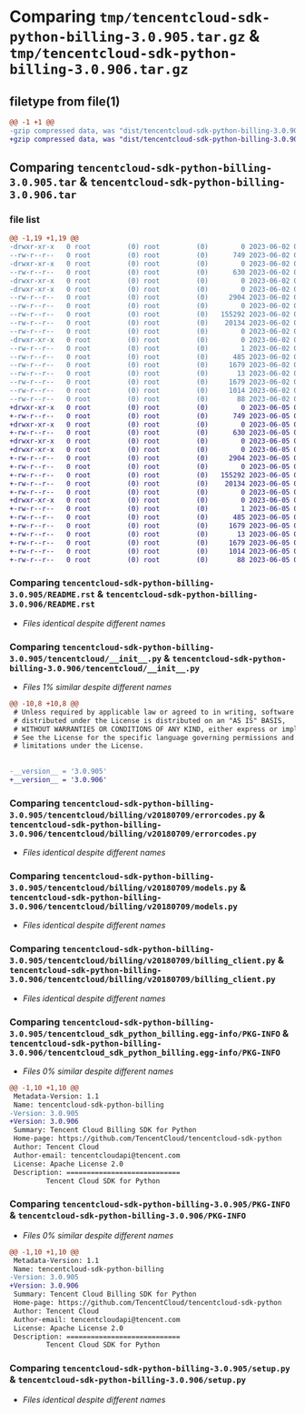 # Comparing `tmp/tencentcloud-sdk-python-billing-3.0.905.tar.gz` & `tmp/tencentcloud-sdk-python-billing-3.0.906.tar.gz`

## filetype from file(1)

```diff
@@ -1 +1 @@
-gzip compressed data, was "dist/tencentcloud-sdk-python-billing-3.0.905.tar", last modified: Fri Jun  2 00:20:49 2023, max compression
+gzip compressed data, was "dist/tencentcloud-sdk-python-billing-3.0.906.tar", last modified: Mon Jun  5 00:27:15 2023, max compression
```

## Comparing `tencentcloud-sdk-python-billing-3.0.905.tar` & `tencentcloud-sdk-python-billing-3.0.906.tar`

### file list

```diff
@@ -1,19 +1,19 @@
-drwxr-xr-x   0 root         (0) root         (0)        0 2023-06-02 00:20:49.000000 tencentcloud-sdk-python-billing-3.0.905/
--rw-r--r--   0 root         (0) root         (0)      749 2023-06-02 00:20:49.000000 tencentcloud-sdk-python-billing-3.0.905/README.rst
-drwxr-xr-x   0 root         (0) root         (0)        0 2023-06-02 00:20:49.000000 tencentcloud-sdk-python-billing-3.0.905/tencentcloud/
--rw-r--r--   0 root         (0) root         (0)      630 2023-06-02 00:20:49.000000 tencentcloud-sdk-python-billing-3.0.905/tencentcloud/__init__.py
-drwxr-xr-x   0 root         (0) root         (0)        0 2023-06-02 00:20:49.000000 tencentcloud-sdk-python-billing-3.0.905/tencentcloud/billing/
-drwxr-xr-x   0 root         (0) root         (0)        0 2023-06-02 00:20:49.000000 tencentcloud-sdk-python-billing-3.0.905/tencentcloud/billing/v20180709/
--rw-r--r--   0 root         (0) root         (0)     2904 2023-06-02 00:20:49.000000 tencentcloud-sdk-python-billing-3.0.905/tencentcloud/billing/v20180709/errorcodes.py
--rw-r--r--   0 root         (0) root         (0)        0 2023-06-02 00:20:49.000000 tencentcloud-sdk-python-billing-3.0.905/tencentcloud/billing/v20180709/__init__.py
--rw-r--r--   0 root         (0) root         (0)   155292 2023-06-02 00:20:49.000000 tencentcloud-sdk-python-billing-3.0.905/tencentcloud/billing/v20180709/models.py
--rw-r--r--   0 root         (0) root         (0)    20134 2023-06-02 00:20:49.000000 tencentcloud-sdk-python-billing-3.0.905/tencentcloud/billing/v20180709/billing_client.py
--rw-r--r--   0 root         (0) root         (0)        0 2023-06-02 00:20:49.000000 tencentcloud-sdk-python-billing-3.0.905/tencentcloud/billing/__init__.py
-drwxr-xr-x   0 root         (0) root         (0)        0 2023-06-02 00:20:49.000000 tencentcloud-sdk-python-billing-3.0.905/tencentcloud_sdk_python_billing.egg-info/
--rw-r--r--   0 root         (0) root         (0)        1 2023-06-02 00:20:49.000000 tencentcloud-sdk-python-billing-3.0.905/tencentcloud_sdk_python_billing.egg-info/dependency_links.txt
--rw-r--r--   0 root         (0) root         (0)      485 2023-06-02 00:20:49.000000 tencentcloud-sdk-python-billing-3.0.905/tencentcloud_sdk_python_billing.egg-info/SOURCES.txt
--rw-r--r--   0 root         (0) root         (0)     1679 2023-06-02 00:20:49.000000 tencentcloud-sdk-python-billing-3.0.905/tencentcloud_sdk_python_billing.egg-info/PKG-INFO
--rw-r--r--   0 root         (0) root         (0)       13 2023-06-02 00:20:49.000000 tencentcloud-sdk-python-billing-3.0.905/tencentcloud_sdk_python_billing.egg-info/top_level.txt
--rw-r--r--   0 root         (0) root         (0)     1679 2023-06-02 00:20:49.000000 tencentcloud-sdk-python-billing-3.0.905/PKG-INFO
--rw-r--r--   0 root         (0) root         (0)     1014 2023-06-02 00:20:49.000000 tencentcloud-sdk-python-billing-3.0.905/setup.py
--rw-r--r--   0 root         (0) root         (0)       88 2023-06-02 00:20:49.000000 tencentcloud-sdk-python-billing-3.0.905/setup.cfg
+drwxr-xr-x   0 root         (0) root         (0)        0 2023-06-05 00:27:15.000000 tencentcloud-sdk-python-billing-3.0.906/
+-rw-r--r--   0 root         (0) root         (0)      749 2023-06-05 00:27:15.000000 tencentcloud-sdk-python-billing-3.0.906/README.rst
+drwxr-xr-x   0 root         (0) root         (0)        0 2023-06-05 00:27:15.000000 tencentcloud-sdk-python-billing-3.0.906/tencentcloud/
+-rw-r--r--   0 root         (0) root         (0)      630 2023-06-05 00:27:15.000000 tencentcloud-sdk-python-billing-3.0.906/tencentcloud/__init__.py
+drwxr-xr-x   0 root         (0) root         (0)        0 2023-06-05 00:27:15.000000 tencentcloud-sdk-python-billing-3.0.906/tencentcloud/billing/
+drwxr-xr-x   0 root         (0) root         (0)        0 2023-06-05 00:27:15.000000 tencentcloud-sdk-python-billing-3.0.906/tencentcloud/billing/v20180709/
+-rw-r--r--   0 root         (0) root         (0)     2904 2023-06-05 00:27:15.000000 tencentcloud-sdk-python-billing-3.0.906/tencentcloud/billing/v20180709/errorcodes.py
+-rw-r--r--   0 root         (0) root         (0)        0 2023-06-05 00:27:15.000000 tencentcloud-sdk-python-billing-3.0.906/tencentcloud/billing/v20180709/__init__.py
+-rw-r--r--   0 root         (0) root         (0)   155292 2023-06-05 00:27:15.000000 tencentcloud-sdk-python-billing-3.0.906/tencentcloud/billing/v20180709/models.py
+-rw-r--r--   0 root         (0) root         (0)    20134 2023-06-05 00:27:15.000000 tencentcloud-sdk-python-billing-3.0.906/tencentcloud/billing/v20180709/billing_client.py
+-rw-r--r--   0 root         (0) root         (0)        0 2023-06-05 00:27:15.000000 tencentcloud-sdk-python-billing-3.0.906/tencentcloud/billing/__init__.py
+drwxr-xr-x   0 root         (0) root         (0)        0 2023-06-05 00:27:15.000000 tencentcloud-sdk-python-billing-3.0.906/tencentcloud_sdk_python_billing.egg-info/
+-rw-r--r--   0 root         (0) root         (0)        1 2023-06-05 00:27:15.000000 tencentcloud-sdk-python-billing-3.0.906/tencentcloud_sdk_python_billing.egg-info/dependency_links.txt
+-rw-r--r--   0 root         (0) root         (0)      485 2023-06-05 00:27:15.000000 tencentcloud-sdk-python-billing-3.0.906/tencentcloud_sdk_python_billing.egg-info/SOURCES.txt
+-rw-r--r--   0 root         (0) root         (0)     1679 2023-06-05 00:27:15.000000 tencentcloud-sdk-python-billing-3.0.906/tencentcloud_sdk_python_billing.egg-info/PKG-INFO
+-rw-r--r--   0 root         (0) root         (0)       13 2023-06-05 00:27:15.000000 tencentcloud-sdk-python-billing-3.0.906/tencentcloud_sdk_python_billing.egg-info/top_level.txt
+-rw-r--r--   0 root         (0) root         (0)     1679 2023-06-05 00:27:15.000000 tencentcloud-sdk-python-billing-3.0.906/PKG-INFO
+-rw-r--r--   0 root         (0) root         (0)     1014 2023-06-05 00:27:15.000000 tencentcloud-sdk-python-billing-3.0.906/setup.py
+-rw-r--r--   0 root         (0) root         (0)       88 2023-06-05 00:27:15.000000 tencentcloud-sdk-python-billing-3.0.906/setup.cfg
```

### Comparing `tencentcloud-sdk-python-billing-3.0.905/README.rst` & `tencentcloud-sdk-python-billing-3.0.906/README.rst`

 * *Files identical despite different names*

### Comparing `tencentcloud-sdk-python-billing-3.0.905/tencentcloud/__init__.py` & `tencentcloud-sdk-python-billing-3.0.906/tencentcloud/__init__.py`

 * *Files 1% similar despite different names*

```diff
@@ -10,8 +10,8 @@
 # Unless required by applicable law or agreed to in writing, software
 # distributed under the License is distributed on an "AS IS" BASIS,
 # WITHOUT WARRANTIES OR CONDITIONS OF ANY KIND, either express or implied.
 # See the License for the specific language governing permissions and
 # limitations under the License.
 
 
-__version__ = '3.0.905'
+__version__ = '3.0.906'
```

### Comparing `tencentcloud-sdk-python-billing-3.0.905/tencentcloud/billing/v20180709/errorcodes.py` & `tencentcloud-sdk-python-billing-3.0.906/tencentcloud/billing/v20180709/errorcodes.py`

 * *Files identical despite different names*

### Comparing `tencentcloud-sdk-python-billing-3.0.905/tencentcloud/billing/v20180709/models.py` & `tencentcloud-sdk-python-billing-3.0.906/tencentcloud/billing/v20180709/models.py`

 * *Files identical despite different names*

### Comparing `tencentcloud-sdk-python-billing-3.0.905/tencentcloud/billing/v20180709/billing_client.py` & `tencentcloud-sdk-python-billing-3.0.906/tencentcloud/billing/v20180709/billing_client.py`

 * *Files identical despite different names*

### Comparing `tencentcloud-sdk-python-billing-3.0.905/tencentcloud_sdk_python_billing.egg-info/PKG-INFO` & `tencentcloud-sdk-python-billing-3.0.906/tencentcloud_sdk_python_billing.egg-info/PKG-INFO`

 * *Files 0% similar despite different names*

```diff
@@ -1,10 +1,10 @@
 Metadata-Version: 1.1
 Name: tencentcloud-sdk-python-billing
-Version: 3.0.905
+Version: 3.0.906
 Summary: Tencent Cloud Billing SDK for Python
 Home-page: https://github.com/TencentCloud/tencentcloud-sdk-python
 Author: Tencent Cloud
 Author-email: tencentcloudapi@tencent.com
 License: Apache License 2.0
 Description: ============================
         Tencent Cloud SDK for Python
```

### Comparing `tencentcloud-sdk-python-billing-3.0.905/PKG-INFO` & `tencentcloud-sdk-python-billing-3.0.906/PKG-INFO`

 * *Files 0% similar despite different names*

```diff
@@ -1,10 +1,10 @@
 Metadata-Version: 1.1
 Name: tencentcloud-sdk-python-billing
-Version: 3.0.905
+Version: 3.0.906
 Summary: Tencent Cloud Billing SDK for Python
 Home-page: https://github.com/TencentCloud/tencentcloud-sdk-python
 Author: Tencent Cloud
 Author-email: tencentcloudapi@tencent.com
 License: Apache License 2.0
 Description: ============================
         Tencent Cloud SDK for Python
```

### Comparing `tencentcloud-sdk-python-billing-3.0.905/setup.py` & `tencentcloud-sdk-python-billing-3.0.906/setup.py`

 * *Files identical despite different names*

